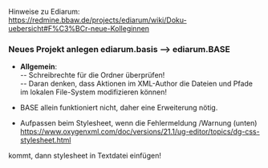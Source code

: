 Hinweise zu Ediarum:    
https://redmine.bbaw.de/projects/ediarum/wiki/Doku-uebersicht#F%C3%BCr-neue-Kolleginnen   

### Neues Projekt anlegen ediarum.basis --> ediarum.BASE    
- **Allgemein**:    
-- Schreibrechte für die Ordner überprüfen!       
-- Daran denken, dass Aktionen im XML-Author die Dateien und Pfade im lokalen File-System modifizieren können!     

- BASE allein funktioniert nicht, daher eine Erweiterung nötig.   
- Aufpassen beim Stylesheet, wenn die Fehlermeldung /Warnung (unten)     
https://www.oxygenxml.com/doc/versions/21.1/ug-editor/topics/dg-css-stylesheet.html

kommt, dann stylesheet in Textdatei einfügen!   
